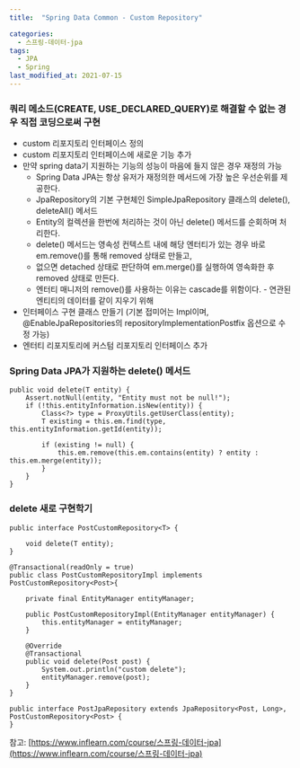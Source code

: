 ```yaml
---
title:  "Spring Data Common - Custom Repository"

categories:
  - 스프링-데이터-jpa
tags:
  - JPA
  - Spring
last_modified_at: 2021-07-15
---
```


### 쿼리 메소드(CREATE, USE_DECLARED_QUERY)로 해결할 수 없는 경우 직접 코딩으로써 구현
* custom 리포지토리 인터페이스 정의 
* custom 리포지토리 인터페이스에 새로운 기능 추가
* 만약 spring data기 지원하는 기능의 성능이 마음에 들지 않은 경우 재정의 가능
  * Spring Data JPA는 항상 유저가 재정의한 메서드에 가장 높은 우선순위를 제공한다.
  * JpaRepository의 기본 구현체인 SimpleJpaRepository 클래스의 delete(), deleteAll() 메서드
  * Entity의 컬렉션을 한번에 처리하는 것이 아닌 delete() 메서드를 순회하며 처리한다.
  * delete() 메서드는 영속성 컨텍스트 내에 해당 엔터티가 있는 경우 바로 em.remove()를 통해 removed 상태로 만들고,
  * 없으면 detached 상태로 판단하여 em.merge()를 실행하여 영속화한 후 removed 상태로 만든다.
  * 엔터티 매니저의 remove()를 사용하는 이유는 cascade를 위함이다. - 연관된 엔티티의 데이터를 같이 지우기 위해
* 인터페이스 구현 클래스 만들기 (기본 접미어는 Impl이며, @EnableJpaRepositories의 repositoryImplementationPostfix 옵션으로 수정 가능)
* 엔터티 리포지토리에 커스텀 리포지토리 인터페이스 추가

### Spring Data JPA가 지원하는 delete() 메서드
~~~
public void delete(T entity) {
    Assert.notNull(entity, "Entity must not be null!");
    if (!this.entityInformation.isNew(entity)) {
        Class<?> type = ProxyUtils.getUserClass(entity);
        T existing = this.em.find(type, this.entityInformation.getId(entity));
        
        if (existing != null) {
            this.em.remove(this.em.contains(entity) ? entity : this.em.merge(entity));
        }
    }
}
~~~

### delete 새로 구현학기
~~~
public interface PostCustomRepository<T> {
  
    void delete(T entity);
}
~~~
~~~
@Transactional(readOnly = true)
public class PostCustomRepositoryImpl implements PostCustomRepository<Post>{

    private final EntityManager entityManager;

    public PostCustomRepositoryImpl(EntityManager entityManager) {
        this.entityManager = entityManager;
    }

    @Override
    @Transactional
    public void delete(Post post) {
        System.out.println("custom delete");
        entityManager.remove(post);
    }
}
~~~
~~~
public interface PostJpaRepository extends JpaRepository<Post, Long>, PostCustomRepository<Post> {
}
~~~

참고: [https://www.inflearn.com/course/스프링-데이터-jpa](https://www.inflearn.com/course/스프링-데이터-jpa)
